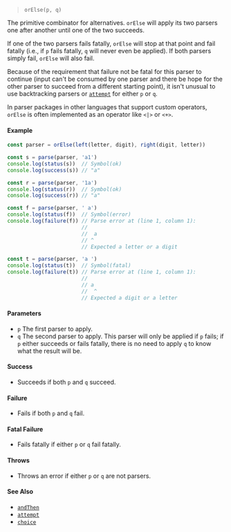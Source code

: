<!--
 Copyright (c) 2020 Thomas J. Otterson
 
 This software is released under the MIT License.
 https://opensource.org/licenses/MIT
-->

> `orElse(p, q)`

The primitive combinator for alternatives. `orElse` will apply its two parsers one after another until one of the two succeeds.

If one of the two parsers fails fatally, `orElse` will stop at that point and fail fatally (i.e., if `p` fails fatally, `q` will never even be applied). If both parsers simply fail, `orElse` will also fail.

Because of the requirement that failure not be fatal for this parser to continue (input can't be consumed by one parser and there be hope for the other parser to succeed from a different starting point), it isn't unusual to use backtracking parsers or [`attempt`](#attempt) for either `p` or `q`.

In parser packages in other languages that support custom operators, `orElse` is often implemented as an operator like `<|>` or `<+>`.

#### Example

```javascript
const parser = orElse(left(letter, digit), right(digit, letter))

const s = parse(parser, 'a1')
console.log(status(s))  // Symbol(ok)
console.log(success(s)) // "a"

const r = parse(parser, '1a')
console.log(status(r))  // Symbol(ok)
console.log(success(r)) // "a"

const f = parse(parser, ' a')
console.log(status(f))  // Symbol(error)
console.log(failure(f)) // Parse error at (line 1, column 1):
                        //
                        //  a
                        // ^
                        // Expected a letter or a digit

const t = parse(parser, 'a ')
console.log(status(t))  // Symbol(fatal)
console.log(failure(t)) // Parse error at (line 1, column 1):
                        //
                        // a 
                        //  ^
                        // Expected a digit or a letter
```

#### Parameters

* `p` The first parser to apply.
* `q` The second parser to apply. This parser will only be applied if `p` fails; if `p` either succeeds or fails fatally, there is no need to apply `q` to know what the result will be.

#### Success

* Succeeds if both `p` and `q` succeed.

#### Failure

* Fails if both `p` and `q` fail.

#### Fatal Failure

* Fails fatally if either `p` or `q` fail fatally.

#### Throws

* Throws an error if either `p` or `q` are not parsers.

#### See Also

* [`andThen`](#andthen)
* [`attempt`](#attempt)
* [`choice`](#choice)